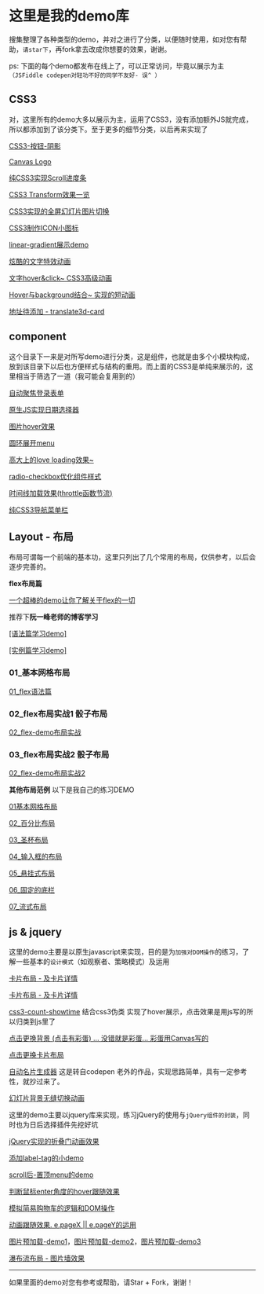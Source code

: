 # 这里是我的demo库

搜集整理了各种类型的demo，并对之进行了分类，以便随时使用，如对您有帮助，`请star下`，再fork拿去改成你想要的效果，谢谢。

ps: 下面的每个demo都发布在线上了，可以正常访问，毕竟以展示为主`（JSFiddle codepen对轻功不好的同学不友好- 误^ ）`

## CSS3

对，这里所有的demo大多以展示为主，运用了CSS3，没有添加额外JS就完成，所以都添加到了该分类下。至于更多的细节分类，以后再来实现了

<a href="http://fridolph.wang/my-demo/css3/buttons-box-shadow/index.html" target="_blank">CSS3-按钮-阴影</a>

<a href="http://fridolph.wang/my-demo/css3/canvas-animation-logo/index.html" target="_blank">Canvas Logo</a>

<a href="https://github.com/Fridolph/my-program/blob/master/public/animation-css3-js/scroll-progress-bar/index.html" target="_blank">纯CSS3实现Scroll进度条</a>

<a href="http://fridolph.wang/my-demo/css3/css3-transform/index.html" target="_blank">CSS3 Transform效果一览</a>

<a href="https://github.com/Fridolph/my-program/blob/master/public/animation-css3-js/fullscreen-background-animation/index.html" target="_blank">CSS3实现的全屏幻灯片图片切换</a> 

<a href="http://fridolph.wang/my-demo/css3/icon-toggle/index.html" target="_blank">CSS3制作ICON小图标</a> 

<a href="http://fridolph.wang/my-demo/css3/linear-gradient/index.html" target="_blank">linear-gradient展示demo</a>

<a href="http://fridolph.wang/my-demo/css3/text-animation/index.html" target="_blank">炫酷的文字特效动画</a>

<a href="http://fridolph.wang/my-demo/css3/text-hover/index.html" target="_blank">文字hover&click~ CSS3高级动画</a>

<a href="http://fridolph.wang/my-demo/css3/transportation-hover/index.html" target="_blank">Hover与background结合~ 实现的短动画</a>

<a href="#" target="_blank">地址待添加 - translate3d-card</a>


## component

这个目录下一来是对所写demo进行分类，这是组件，也就是由多个小模块构成，放到该目录下以后也方便样式与结构的重用。而上面的CSS3是单纯来展示的，这里相当于筛选了一道（我可能会复用到的）

<a href="http://fridolph.wang/my-demo/component/auto-focus-login/index.html" target="_blank">自动聚焦登录表单</a>

<a href="http://fridolph.wang/my-demo/component/date-picker/index.html" target="_blank">原生JS实现日期选择器</a>

<a href="http://fridolph.wang/my-demo/component/card-hover/index.html" target="_blank">图片hover效果</a>

<a href="http://fridolph.wang/my-demo/component/circular-menu-toggle/index.html" target="_blank">圆环展开menu</a>

<a href="http://fridolph.wang/my-demo/component/linear-gradient/index.html" target="_blank">高大上的love loading效果~</a>

<a href="http://fridolph.wang/my-demo/component/linear-gradient/index.html" target="_blank">radio-checkbox优化组件样式</a>

<a href="http://fridolph.wang/my-demo/component/timeline-scroll/index.html" target="_blank">时间线加载效果(throttle函数节流)</a>

<a href="http://fridolph.wang/my-demo/component/toggle-menu/index.html" target="_blank">纯CSS3导航菜单栏</a>



## Layout - 布局

布局可谓每一个前端的基本功，这里只列出了几个常用的布局，仅供参考，以后会逐步完善的。

**flex布局篇**

<a href="http://fridolph.wang/my-demo/layout/flex/flex.html" target="_blank">一个超棒的demo让你了解关于flex的一切</a>

推荐下**阮一峰老师的博客学习**

<a href="http://www.ruanyifeng.com/blog/2015/07/flex-grammar.html?utm_source=tuicool" target="_blank">[语法篇学习demo]</a>

<a href="http://www.ruanyifeng.com/blog/2015/07/flex-examples.html" target="_blank">[实例篇学习demo]</a>

### 01_基本网格布局

<a href="http://fridolph.wang/my-demo/layout/flex/01_yufa.html" target="_blank">01_flex语法篇</a>

### 02_flex布局实战1 骰子布局
<a href="http://fridolph.wang/my-demo/layout/flex/02_demo.html" target="_blank">02_flex-demo布局实战</a>

### 03_flex布局实战2 骰子布局
<a href="http://fridolph.wang/my-demo/layout/flex/03_demo.html" target="_blank">02_flex-demo布局实战2</a>

**其他布局范例** 以下是我自己的练习DEMO

<a href="http://fridolph.wang/my-demo/layout/common-layout/01base.html" target="_blank">01基本网格布局</a>

<a href="http://fridolph.wang/my-demo/layout/common-layout/02percent.html" target="_blank">02_百分比布局</a>

<a href="http://fridolph.wang/my-demo/layout/common-layout/03grail.html" target="_blank">03_圣杯布局</a>

<a href="http://fridolph.wang/my-demo/layout/common-layout/04input.html" target="_blank">04_输入框的布局</a>

<a href="http://fridolph.wang/my-demo/layout/common-layout/05suspend.html" target="_blank">05_悬挂式布局</a>

<a href="http://fridolph.wang/my-demo/layout/common-layout/06sticky-footer.html" target="_blank">06_固定的底栏</a>

<a href="http://fridolph.wang/my-demo/layout/common-layout/07fluid.html" target="_blank">07_流式布局</a>

## js & jquery

这里的demo主要是以原生javascript来实现，目的是为`加强对DOM操作`的练习，了解一些基本的`设计模式`（如观察者、策略模式）及运用

<a href="http://fridolph.wang/my-demo/js-demo/card-op/index.html" target="_blank">卡片布局 - 及卡片详情</a> 

<a href="http://fridolph.wang/my-demo/js-demo/card-click-change/index.html" target="_blank">卡片布局 - 及卡片详情</a> 

<a href="http://fridolph.wang/my-demo/js-demo/css3-count-showtime/index.html" target="_blank">css3-count-showtime</a> 结合css3伪类 实现了hover展示，点击效果是用js写的所以归类到js里了

<a href="http://fridolph.wang/my-demo/js-demo/canvas-change-background/index.html" target="_blank">点击更换背景 (点击有彩蛋) … 没错就是彩蛋… 彩蛋用Canvas写的 </a> 

<a href="http://fridolph.wang/my-demo/js-demo/card-click-change/index.html" target="_blank">点击更换卡片布局</a> 

<a href="http://fridolph.wang/my-demo/js-demo/auto-generate-card/index.html" target="_blank">自动名片生成器</a> 
这是转自codepen 老外的作品，实现思路简单，具有一定参考性，就抄过来了。

<a href="http://fridolph.wang/my-demo/js-demo/slide-animation/index.html" target="_blank">幻灯片背景无缝切换动画</a> 

这里的demo主要以jquery库来实现，练习jQuery的使用与`jQuery组件的封装`，同时也为日后选择插件先挖好坑

<a href="http://fridolph.wang/my-demo/js-jquery/accordion/index.html" target="_blank">jQuery实现的折叠门动画效果</a> 

<a href="http://fridolph.wang/my-demo/js-jquery/add-label-click-keyup/index.html" target="_blank">添加label-tag的小demo</a> 

<a href="http://fridolph.wang/my-demo/js-jquery/auto-position-menu/index.html" target="_blank">scroll后-置顶menu的demo</a> 

<a href="http://fridolph.wang/my-demo/js-jquery/automatic-angle-mask/index.html" target="_blank">判断鼠标enter角度的hover跟随效果</a> 

<a href="http://fridolph.wang/my-demo/js-jquery/easy-shopping-cart/index.html" target="_blank">模拟简易购物车的逻辑和DOM操作</a> 

<a href="http://fridolph.wang/my-demo/js-jquery/follow-eye-js/index.html" target="_blank">动画跟随效果. e.pageX || e.pageY的运用</a> 

<a href="http://fridolph.wang/my-demo/js-jquery/image-preloading/index.html" target="_blank">图片预加载-demo1</a>，<a href="http://fridolph.wang/my-demo/js-jquery/image-preloading/index2.html" target="_blank">图片预加载-demo2</a>，<a href="http://fridolph.wang/my-demo/js-jquery/image-preloading/index3.html" target="_blank">图片预加载-demo3</a> 

<a href="http://fridolph.wang/my-demo/js-jquery/waterfall-image-layout/index.html" target="_blank">瀑布流布局 - 图片墙效果</a> 


---

如果里面的demo对您有参考或帮助，请Star + Fork，谢谢！
